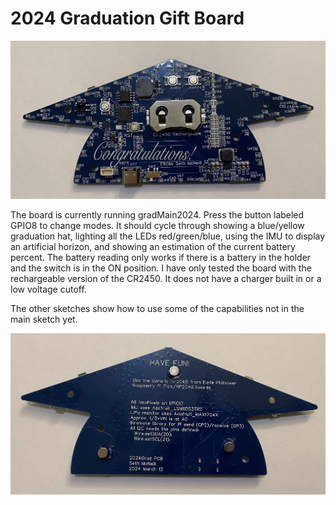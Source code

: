 # 2024 Graduation Gift Board
![Front Picture](front.jpg)

The board is currently running gradMain2024. Press the button labeled GPIO8 to change modes. It should cycle through showing a blue/yellow graduation hat, lighting all the LEDs red/green/blue, using the IMU to display an artificial horizon, and showing an estimation of the current battery percent. The battery reading only works if there is a battery in the holder and the switch is in the ON position. I have only tested the board with the rechargeable version of the CR2450. It does not have a charger built in or a low voltage cutoff. 

The other sketches show how to use some of the capabilities not in the main sketch yet. 

![Front Picture](back.jpg)
